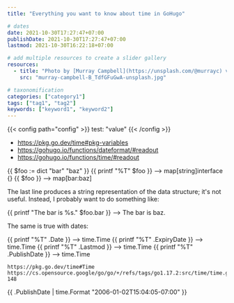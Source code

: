 ```yaml
---
title: "Everything you want to know about time in GoHugo"

# dates
date: 2021-10-30T17:27:47+07:00
publishDate: 2021-10-30T17:27:47+07:00
lastmod: 2021-10-30T16:22:18+07:00

# add multiple resources to create a slider gallery
resources:
  - title: "Photo by [Murray Campbell](https://unsplash.com/@murrayc) via [Unsplash](https://unsplash.com/s/photos/time)"
    src: "murray-campbell-B_TdfGFuGwA-unsplash.jpg"

# taxonomification
categories: ["category1"]
tags: ["tag1", "tag2"]
keywords: ["keyword1", "keyword2"]
---
```


{{< config path="config" >}}
test: "value"
{{< /config >}}





- https://pkg.go.dev/time#pkg-variables
- https://gohugo.io/functions/dateformat/#readout
- https://gohugo.io/functions/time/#readout


{{ $foo := dict "bar" "baz" }}
{{ printf "%T" $foo }}          --> map[string]interface {}
{{ $foo }}                      --> map[bar:baz]

The last line produces a string representation of the data structure; it's not useful. Instead, I probably want to do something like:

{{ printf "The bar is %s." $foo.bar }} --> The bar is baz.

The same is true with dates:

{{ printf "%T" .Date }}         --> time.Time
{{ printf "%T" .ExpiryDate }}   --> time.Time
{{ printf "%T" .Lastmod }}      --> time.Time
{{ printf "%T" .PublishDate }}  --> time.Time


    https://pkg.go.dev/time#Time
    https://cs.opensource.google/go/go/+/refs/tags/go1.17.2:src/time/time.go;l=127-148
{{ .PublishDate | time.Format "2006-01-02T15:04:05-07:00" }}
